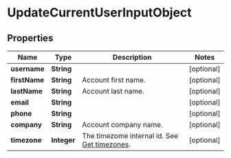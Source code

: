 
# UpdateCurrentUserInputObject

## Properties
Name | Type | Description | Notes
------------ | ------------- | ------------- | -------------
**username** | **String** |  |  [optional]
**firstName** | **String** | Account first name. |  [optional]
**lastName** | **String** | Account last name. |  [optional]
**email** | **String** |  |  [optional]
**phone** | **String** |  |  [optional]
**company** | **String** | Account company name. |  [optional]
**timezone** | **Integer** | The timezome internal id. See [Get timezones](http://docs.textmagictesting.com/#operation/getTimezones). |  [optional]



